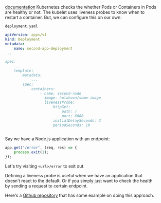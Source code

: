 [documentation](https://kubernetes.io/docs/tasks/configure-pod-container/configure-liveness-readiness-startup-probes/)
Kubernetes checks the whether Pods or Containers in Pods are healthy or not.
The kubelet uses liveness probes to know when to restart a container. But, we can configure this on our own:

`deployment.yaml`
```yaml
apiVersion: apps/v1
kind: Deployment
metadata:
	name: second-app-deployment
...

spec:
	...
	template:
		metadata:
			...
		spec:
			containers:
				- name: second-node
				  image: holahoon/some-image
				  livenessProbe:
					  httpGet:
						  path: /
						  port: 8080
					  initialDelaySeconds: 3
					  periodSeconds: 10
			
```

Say we have a Node.js application with an endpoint:
```javascript
app.get("/error", (req, res) => {
	process.exit(1);
});
```

Let's try visiting `<url>/error` to exit out.

Defining a liveness probe is useful when we have an application that doesn't react to the default. Or if you simply just want to check the health by sending a request to certain endpoint.

Here's a [Github repository](https://github.com/bhargavjagan/sample-kube-probes/tree/master) that has some example on doing this approach.